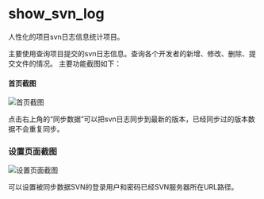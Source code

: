 # show_svn_log
人性化的项目svn日志信息统计项目。


主要使用查询项目提交的svn日志信息。查询各个开发者的新增、修改、删除、提交文件的情况。
主要功能截图如下：

#### 首页截图

![首页截图](http://7xnrhh.com1.z0.glb.clouddn.com/svnlog.png)

点击右上角的“同步数据”可以把svn日志同步到最新的版本，已经同步过的版本数据不会重复同步。

### 设置页面截图

![设置页面截图](http://7xnrhh.com1.z0.glb.clouddn.com/svnlog2.png)

可以设置被同步数据SVN的登录用户和密码已经SVN服务器所在URL路径。


